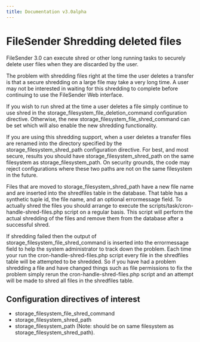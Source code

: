 ```yaml
---
title: Documentation v3.0alpha
---
```


# FileSender Shredding deleted files

FileSender 3.0 can execute shred or other long running tasks to
securely delete user files when they are discarded by the user.

The problem with shredding files right at the time the user deletes a
transfer is that a secure shredding on a large file may take a very
long time. A user may not be interested in waiting for this shredding
to complete before continuing to use the FileSender Web interface.

If you wish to run shred at the time a user deletes a file simply
continue to use shred in the storage_filesystem_file_deletion_command
configuration directive. Otherwise, the new
storage_filesystem_file_shred_command can be set which will also
enable the new shredding functionality.

If you are using this shredding support, when a user deletes a
transfer files are renamed into the directory specified by the
storage_filesystem_shred_path configuration directive. For best, and
most secure, results you should have storage_filesystem_shred_path on
the same filesystem as storage_filesystem_path. On security grounds,
the code may reject configurations where these two paths are not on
the same filesystem in the future.

Files that are moved to storage_filesystem_shred_path have a new file
name and are inserted into the shredfiles table in the database. That
table has a synthetic tuple id, the file name, and an optional
errormessage field. To actually shred the files you should arrange to
execute the scripts/task/cron-handle-shred-files.php script on a
regular basis. This script will perform the actual shredding of the
files and remove them from the database after a successful shred.

If shredding failed then the output of
storage_filesystem_file_shred_command is inserted into the
errormessage field to help the system administrator to track down the
problem. Each time your run the cron-handle-shred-files.php script
every file in the shredfiles table will be attempted to be shredded.
So if you have had a problem shredding a file and have changed things
such as file permissions to fix the problem simply rerun the
cron-handle-shred-files.php script and an attempt will be made to
shred all files in the shredfiles table.

## Configuration directives of interest

* storage_filesystem_file_shred_command
* storage_filesystem_shred_path
* storage_filesystem_path (Note: should be on same filesystem as storage_filesystem_shred_path).


